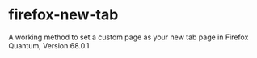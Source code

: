 # firefox-new-tab
A working method to set a custom page as your new tab page in Firefox Quantum, Version 68.0.1
